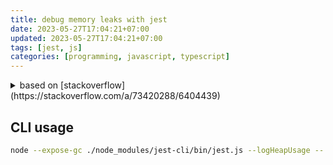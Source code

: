 ```yaml
---
title: debug memory leaks with jest
date: 2023-05-27T17:04:21+07:00
updated: 2023-05-27T17:04:21+07:00
tags: [jest, js]
categories: [programming, javascript, typescript]
---
```


<details>
  <summary>based on [stackoverflow](https://stackoverflow.com/a/73420288/6404439)</summary>

  You can try to use --logHeapUsage\
  From [documentation](https://jestjs.io/docs/cli):

  > Logs the heap usage after every test. Useful to debug memory leaks. Use together with --runInBand and --expose-gc in node.

  You can try exposing the garbage collector with --expose-gc and adding

  ```
  afterAll(() => {
    global.gc && global.gc()
  })

  ```

  Another option is `jest -w 1` to avoid these memory issues.

  > --maxWorkers\
  > Alias: -w. Specifies the maximum number of workers the worker-pool will spawn for running tests. In single run mode, this defaults to the number of the cores available on your machine minus one for the main thread. In watch mode, this defaults to half of the available cores on your machine to ensure Jest is unobtrusive and does not grind your machine to a halt. It may be useful to adjust this in resource limited environments like CIs but the defaults should be adequate for most use-cases.\
  > For environments with variable CPUs available, you can use percentage based configuration: --maxWorkers=50%

  References:\
  [Cannot find memory leak in my Express.js Jest tests](https://stackoverflow.com/questions/72068051/cannot-find-memory-leak-in-my-express-js-jest-tests)\
  [My Jests tests are leaking memory, how can I fix this?](https://stackoverflow.com/questions/62885390/my-jests-tests-are-leaking-memory-how-can-i-fix-this)\
  [What are the steps to follow to debug memory leak in Jest?](https://stackoverflow.com/questions/53853125/what-are-the-steps-to-follow-to-debug-memory-leak-in-jest)\
  <https://chanind.github.io/javascript/2019/10/12/jest-tests-memory-leak.html>
</details>

## CLI usage  
  
```bash
node --expose-gc ./node_modules/jest-cli/bin/jest.js --logHeapUsage -- test-file-name
```
